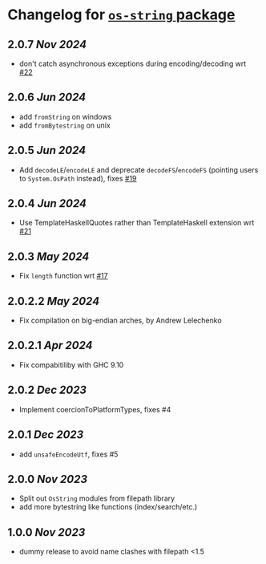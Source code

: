 # Changelog for [`os-string` package](http://hackage.haskell.org/package/os-string)

## 2.0.7 *Nov 2024*

* don't catch asynchronous exceptions during encoding/decoding wrt [#22](https://github.com/haskell/os-string/issues/22)

## 2.0.6 *Jun 2024*

* add `fromString` on windows
* add `fromBytestring` on unix

## 2.0.5 *Jun 2024*

* Add `decodeLE`/`encodeLE` and deprecate `decodeFS`/`encodeFS` (pointing users to `System.OsPath` instead), fixes [#19](https://github.com/haskell/os-string/issues/19)

## 2.0.4 *Jun 2024*

* Use TemplateHaskellQuotes rather than TemplateHaskell extension wrt [#21](https://github.com/haskell/os-string/issues/21)

## 2.0.3 *May 2024*

* Fix `length` function wrt [#17](https://github.com/haskell/os-string/issues/17)

## 2.0.2.2 *May 2024*

* Fix compilation on big-endian arches, by Andrew Lelechenko

## 2.0.2.1 *Apr 2024*

* Fix compabitiliby with GHC 9.10

## 2.0.2 *Dec 2023*

* Implement coercionToPlatformTypes, fixes #4

## 2.0.1 *Dec 2023*

* add `unsafeEncodeUtf`, fixes #5

## 2.0.0 *Nov 2023*

* Split out `OsString` modules from filepath library
* add more bytestring like functions (index/search/etc.)

## 1.0.0 *Nov 2023*

* dummy release to avoid name clashes with filepath <1.5

